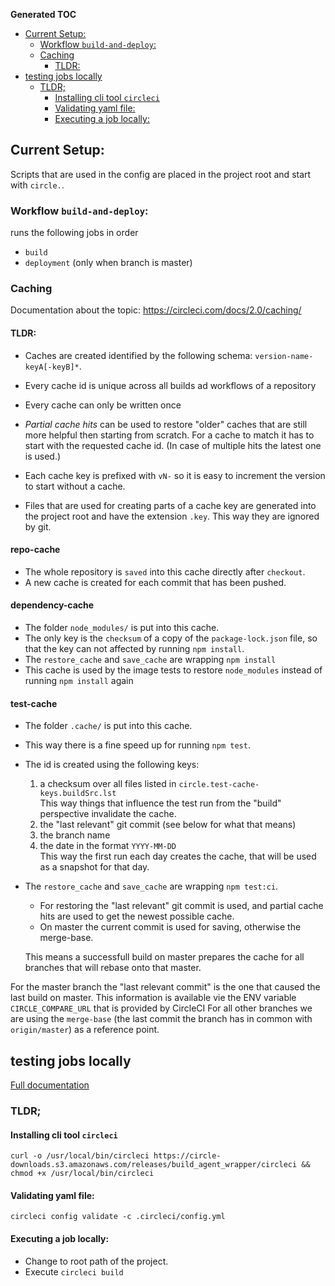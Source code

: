 <!-- START doctoc generated TOC please keep comment here to allow auto update -->
<!-- DON'T EDIT THIS SECTION, INSTEAD RE-RUN doctoc TO UPDATE -->
**Generated TOC**

- [Current Setup:](#current-setup)
  - [Workflow `build-and-deploy`:](#workflow-build-and-deploy)
  - [Caching](#caching)
    - [TLDR:](#tldr)
- [testing jobs locally](#testing-jobs-locally)
  - [TLDR;](#tldr)
    - [Installing cli tool `circleci`](#installing-cli-tool-circleci)
    - [Validating yaml file:](#validating-yaml-file)
    - [Executing a job locally:](#executing-a-job-locally)

<!-- END doctoc generated TOC please keep comment here to allow auto update -->

## Current Setup:
  Scripts that are used in the config are placed in the project root and start with `circle.`. 

### Workflow `build-and-deploy`:  
  runs the following jobs in order
  * `build` 
  * `deployment` (only when branch is master)

### Caching
  Documentation about the topic: https://circleci.com/docs/2.0/caching/
  
  #### TLDR:
  
  - Caches are created identified by the following schema: `version-name-keyA[-keyB]*`.
  - Every cache id is unique across all builds ad workflows of a repository
  - Every cache can only be written once
  - *Partial cache hits* can be used to restore "older" caches that are still more helpful then starting from scratch. For a cache to match it has to start with the requested cache id. (In case of multiple hits the latest one is used.) 
  - Each cache key is prefixed with `vN-` so it is easy to increment the version to start without a cache.
  
  - Files that are used for creating parts  of a cache key are generated into the project root and have the extension `.key`. This way they are ignored by git.
  
  #### repo-cache
  
  - The whole repository is `saved` into this cache directly after `checkout`.
  - A new cache is created for each commit that has been pushed.
  
  #### dependency-cache
  
  - The folder `node_modules/` is put into this cache.
  - The only key is the `checksum` of a copy of the `package-lock.json` file,
    so that the key can not affected by running `npm install`.
  - The `restore_cache` and `save_cache` are wrapping `npm install`
  - This cache is used by the image tests to restore `node_modules` instead of running `npm install` again
  
  #### test-cache
  - The folder `.cache/` is put into this cache.
  - This way there is a fine speed up for running `npm test`.
  - The id is created using the following keys:
    1. a checksum over all files listed in `circle.test-cache-keys.buildSrc.lst`  
       This way things that influence the test run from the "build" perspective invalidate the cache.
    2. the "last relevant" git commit (see below for what that means)
    3. the branch name
    4. the date in the format `YYYY-MM-DD`  
       This way the first run each day creates the cache,
       that will be used as a snapshot for that day.
    
  - The `restore_cache` and `save_cache` are wrapping `npm test:ci`.
    * For restoring the "last relevant" git commit is used,
      and partial cache hits are used to get the newest possible cache. 
    * On master the current commit is used for saving, otherwise the merge-base.
    
    This means a successfull build on master prepares the cache for all branches that will rebase onto that master.
    
  For the master branch the "last relevant commit" is the one that caused the last build on master. This information is available vie the ENV variable `CIRCLE_COMPARE_URL` that is provided by CircleCI
  For all other branches we are using the `merge-base` (the last commit the branch has in common with `origin/master`) as a reference point.


## testing jobs locally

[Full documentation](https://circleci.com/docs/2.0/local-jobs/)

### TLDR;

#### Installing cli tool `circleci`
```
curl -o /usr/local/bin/circleci https://circle-downloads.s3.amazonaws.com/releases/build_agent_wrapper/circleci && chmod +x /usr/local/bin/circleci
```

#### Validating yaml file:
```
circleci config validate -c .circleci/config.yml
```

#### Executing a job locally:

- Change to root path of the project.
- Execute `circleci build`
